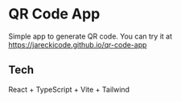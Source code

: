 # QR Code App
Simple app to generate QR code. You can try it at https://jareckicode.github.io/qr-code-app

## Tech
React + TypeScript + Vite + Tailwind
